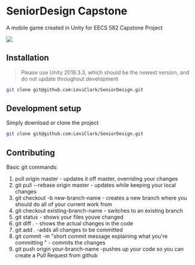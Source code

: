 ﻿# SeniorDesign Capstone

A mobile game created in Unity for EECS 582 Capstone Project

![](header.png)

## Installation
> Please use Unity 2018.3.3, which should be the newest version, and do not update throughout development
```sh
git clone git@github.com:LeviClark/SeniorDesign.git
```

## Development setup

Simply download or clone the project
```sh
git clone git@github.com:LeviClark/SeniorDesign.git
```

## Contributing
Basic git commands: 
1. pull origin master - updates it off master, overriding your changes
2. git pull --rebase origin master - updates while keeping your local changes
3. git checkout -b new-branch-name - creates a new branch where you should do all of your current work from
4. git checkout existing-branch-name - switches to an existing branch
5. git status - shows your files youve changed
6. git diff . - shows the actual changes in the code
7. git add . -adds all changes to be committed
8. git commit -m  "short commit message explaining what you're committing " - commits the changes
9. git push origin your-branch-name -pushes up your code so you can create a Pull Request from github
